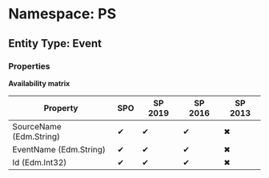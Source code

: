 # Namespace: PS
## Entity Type: Event

### Properties

**Availability matrix**

Property | SPO | SP 2019 | SP 2016 | SP 2013
----------|-----|---------|---------|--------
SourceName (Edm.String) | ✔ | ✔ | ✔ | ✖
EventName (Edm.String) | ✔ | ✔ | ✔ | ✖
Id (Edm.Int32) | ✔ | ✔ | ✔ | ✖


